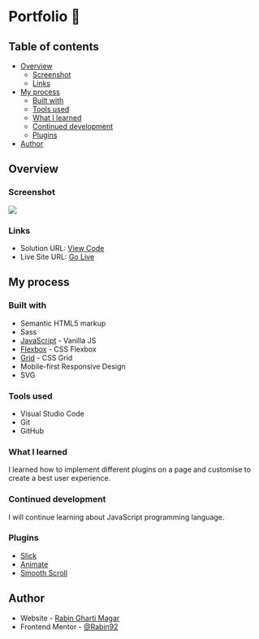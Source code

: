 # Portfolio :open_file_folder:

## Table of contents

- [Overview](#overview)
  - [Screenshot](#screenshot)
  - [Links](#links)
- [My process](#my-process)
  - [Built with](#built-with)
  - [Tools used](#tools-used)
  - [What I learned](#what-i-learned)
  - [Continued development](#continued-development)
  - [Plugins](#Plugins)
- [Author](#author)

## Overview

### Screenshot

![](./images/screenshot.png)

### Links

- Solution URL: [View Code](https://github.com/Rabin92/rabingm.dev)
- Live Site URL: [Go Live](https://www.rabingm.dev/)

## My process

### Built with

- Semantic HTML5 markup
- Sass
- [JavaScript](https://javascript.info) - Vanilla JS
- [Flexbox](https://css-tricks.com/snippets/css/a-guide-to-flexbox/) - CSS Flexbox
- [Grid](https://css-tricks.com/snippets/css/complete-guide-grid/) - CSS Grid
- Mobile-first Responsive Design
- SVG

### Tools used

- Visual Studio Code
- Git
- GitHub

### What I learned

I learned how to implement different plugins on a page and customise to create a best user experience.

### Continued development

I will continue learning about JavaScript programming language.

### Plugins

- [Slick](https://kenwheeler.github.io/slick/)
- [Animate](https://animate.style)
- [Smooth Scroll](https://github.com/cferdinandi/smooth-scroll)

## Author

- Website - [Rabin Gharti Magar](https://www.rabingm.dev/)
- Frontend Mentor - [@Rabin92](https://www.frontendmentor.io/profile/Rabin92)
